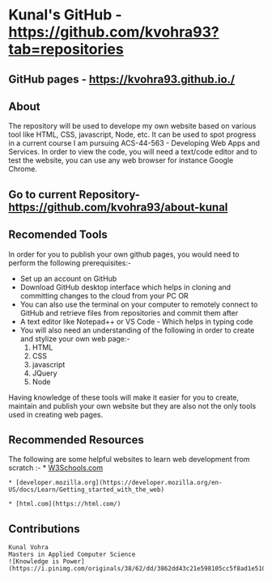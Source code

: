 # Kunal's GitHub - https://github.com/kvohra93?tab=repositories
## GitHub pages - https://kvohra93.github.io./ 
  
## About
The repository will be used to develope my own website based on various tool like HTML, CSS, javascript, Node, etc. It can be used to spot progress in a current course I am pursuing ACS-44-563 - Developing Web Apps and Services. In order to view the code, you will need a text/code editor and to test the website, you can use any web browser for instance Google Chrome.

## Go to current Repository- https://github.com/kvohra93/about-kunal

## Recomended Tools
In order for you to publish your own github pages, you would need to perform the following prerequisites:-
  * Set up an account on GitHub
  * Download GitHub desktop interface which helps in cloning and committing changes to the cloud from your PC
  OR
  * You can also use the terminal on your computer to remotely connect to GitHub and retrieve files from repositories and commit them after            
  * A text editor like Notepad++ or VS Code - Which helps in typing code
  * You will also need an understanding of the following in order to create and stylize your own web page:-
    1. HTML
    2. CSS
    3. javascript
    4. JQuery
    5. Node

Having knowledge of these tools will make it easier for you to create, maintain and publish your own website but they are also not the only tools used in creating web pages.

## Recommended Resources
  The following are some helpful websites to learn web development from scratch :-
    * [W3Schools.com](https://www.w3schools.com/)

    * [developer.mozilla.org](https://developer.mozilla.org/en-US/docs/Learn/Getting_started_with_the_web)

    * [html.com](https://html.com/)


 ## Contributions
    Kunal Vohra
    Masters in Applied Computer Science
    ![Knowledge is Power](https://i.pinimg.com/originals/38/62/dd/3862dd43c21e598105cc5f8ad1e51043.png)    


